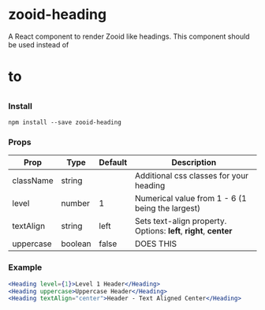 # zooid-heading
A React component to render Zooid like headings. This component should be used instead of <h1> to <h6>

### Install
```
npm install --save zooid-heading
```
### Props
| Prop      | Type   | Default | Description                          |
| ----------| -------| --------| -------------------------------------|
| className | string |         | Additional css classes for your heading|
| level     | number |    1    | Numerical value from 1 - 6 (1 being the largest)|
| textAlign | string |  left   | Sets text-align property. Options: **left**, **right**, **center** |
| uppercase | boolean|  false  | DOES THIS |


### Example
```jsx
<Heading level={1}>Level 1 Header</Heading>
<Heading uppercase>Uppercase Header</Heading>
<Heading textAlign="center">Header - Text Aligned Center</Heading>
```
